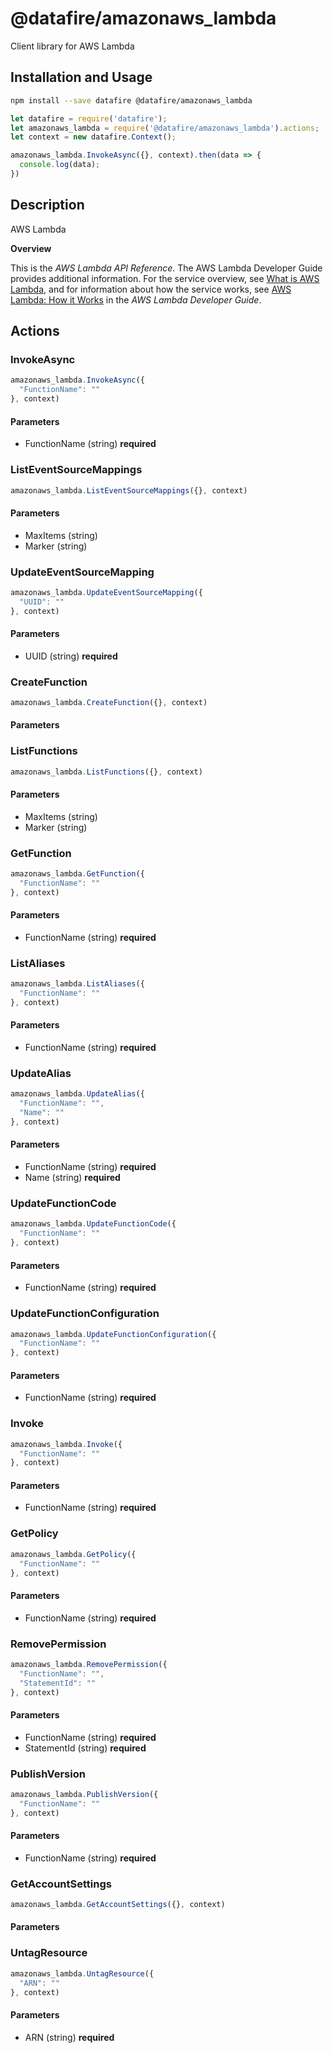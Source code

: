 # @datafire/amazonaws_lambda

Client library for AWS Lambda

## Installation and Usage
```bash
npm install --save datafire @datafire/amazonaws_lambda
```

```js
let datafire = require('datafire');
let amazonaws_lambda = require('@datafire/amazonaws_lambda').actions;
let context = new datafire.Context();

amazonaws_lambda.InvokeAsync({}, context).then(data => {
  console.log(data);
})
```

## Description
<fullname>AWS Lambda</fullname> <p> <b>Overview</b> </p> <p>This is the <i>AWS Lambda API Reference</i>. The AWS Lambda Developer Guide provides additional information. For the service overview, see <a href="http://docs.aws.amazon.com/lambda/latest/dg/welcome.html">What is AWS Lambda</a>, and for information about how the service works, see <a href="http://docs.aws.amazon.com/lambda/latest/dg/lambda-introduction.html">AWS Lambda: How it Works</a> in the <i>AWS Lambda Developer Guide</i>.</p>

## Actions
### InvokeAsync



```js
amazonaws_lambda.InvokeAsync({
  "FunctionName": ""
}, context)
```

#### Parameters
* FunctionName (string) **required**

### ListEventSourceMappings



```js
amazonaws_lambda.ListEventSourceMappings({}, context)
```

#### Parameters
* MaxItems (string)
* Marker (string)

### UpdateEventSourceMapping



```js
amazonaws_lambda.UpdateEventSourceMapping({
  "UUID": ""
}, context)
```

#### Parameters
* UUID (string) **required**

### CreateFunction



```js
amazonaws_lambda.CreateFunction({}, context)
```

#### Parameters

### ListFunctions



```js
amazonaws_lambda.ListFunctions({}, context)
```

#### Parameters
* MaxItems (string)
* Marker (string)

### GetFunction



```js
amazonaws_lambda.GetFunction({
  "FunctionName": ""
}, context)
```

#### Parameters
* FunctionName (string) **required**

### ListAliases



```js
amazonaws_lambda.ListAliases({
  "FunctionName": ""
}, context)
```

#### Parameters
* FunctionName (string) **required**

### UpdateAlias



```js
amazonaws_lambda.UpdateAlias({
  "FunctionName": "",
  "Name": ""
}, context)
```

#### Parameters
* FunctionName (string) **required**
* Name (string) **required**

### UpdateFunctionCode



```js
amazonaws_lambda.UpdateFunctionCode({
  "FunctionName": ""
}, context)
```

#### Parameters
* FunctionName (string) **required**

### UpdateFunctionConfiguration



```js
amazonaws_lambda.UpdateFunctionConfiguration({
  "FunctionName": ""
}, context)
```

#### Parameters
* FunctionName (string) **required**

### Invoke



```js
amazonaws_lambda.Invoke({
  "FunctionName": ""
}, context)
```

#### Parameters
* FunctionName (string) **required**

### GetPolicy



```js
amazonaws_lambda.GetPolicy({
  "FunctionName": ""
}, context)
```

#### Parameters
* FunctionName (string) **required**

### RemovePermission



```js
amazonaws_lambda.RemovePermission({
  "FunctionName": "",
  "StatementId": ""
}, context)
```

#### Parameters
* FunctionName (string) **required**
* StatementId (string) **required**

### PublishVersion



```js
amazonaws_lambda.PublishVersion({
  "FunctionName": ""
}, context)
```

#### Parameters
* FunctionName (string) **required**

### GetAccountSettings



```js
amazonaws_lambda.GetAccountSettings({}, context)
```

#### Parameters

### UntagResource



```js
amazonaws_lambda.UntagResource({
  "ARN": ""
}, context)
```

#### Parameters
* ARN (string) **required**

